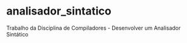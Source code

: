 # analisador_sintatico
Trabalho da Disciplina de Compiladores - Desenvolver um Analisador Sintático

